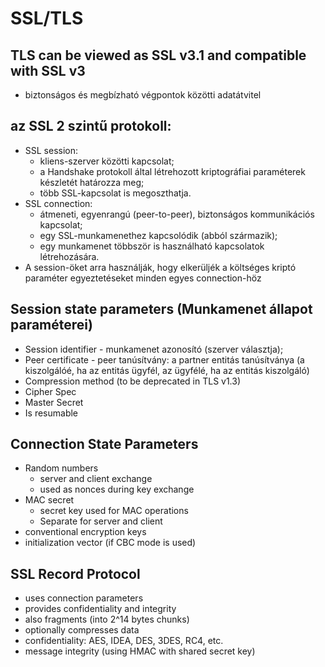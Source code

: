 # SSL/TLS
## TLS can be viewed as SSL v3.1 and compatible with SSL v3

- biztonságos és megbízható végpontok közötti adatátvitel

## az SSL 2 szintű protokoll:
- SSL session:
    - kliens-szerver közötti kapcsolat;
    - a Handshake protokoll által létrehozott kriptográfiai paraméterek készletét határozza meg;
    - több SSL-kapcsolat is megoszthatja.
- SSL connection:
    - átmeneti, egyenrangú (peer-to-peer), biztonságos kommunikációs kapcsolat;
    - egy SSL-munkamenethez kapcsolódik (abból származik);
    - egy munkamenet többször is használható kapcsolatok létrehozására.
- A session-öket arra használják, hogy elkerüljék a költséges kriptó paraméter egyeztetéseket minden egyes connection-höz

## Session state parameters (Munkamenet állapot paraméterei)
- Session identifier - munkamenet azonosító (szerver választja);
- Peer certificate - peer tanúsítvány: a partner entitás tanúsítványa (a kiszolgálóé, ha az entitás ügyfél, az ügyfélé, ha az entitás kiszolgáló)
- Compression method (to be deprecated in TLS v1.3)
- Cipher Spec
- Master Secret
- Is resumable

## Connection State Parameters
- Random numbers
    - server and client exchange
    - used as nonces during key exchange
- MAC secret
    - secret key used for MAC operations
    - Separate for server and client
- conventional encryption keys
- initialization vector (if CBC mode is used)

## SSL Record Protocol
- uses connection parameters
- provides confidentiality and integrity
- also fragments (into 2^14 bytes chunks)
- optionally compresses data
- confidentiality: AES, IDEA, DES, 3DES, RC4, etc.
- message integrity (using HMAC with shared secret key)


